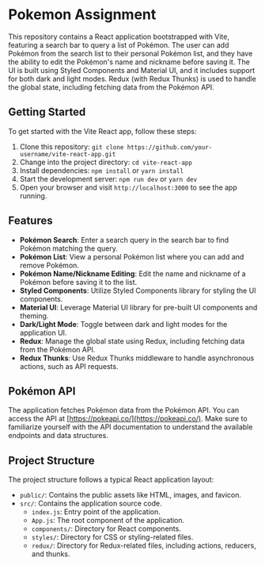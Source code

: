 # Pokemon Assignment

This repository contains a React application bootstrapped with Vite, featuring a search bar to query a list of Pokémon. The user can add Pokémon from the search list to their personal Pokémon list, and they have the ability to edit the Pokémon's name and nickname before saving it. The UI is built using Styled Components and Material UI, and it includes support for both dark and light modes. Redux (with Redux Thunks) is used to handle the global state, including fetching data from the Pokémon API.

## Getting Started

To get started with the Vite React app, follow these steps:

1. Clone this repository: `git clone https://github.com/your-username/vite-react-app.git`
2. Change into the project directory: `cd vite-react-app`
3. Install dependencies: `npm install` or `yarn install`
4. Start the development server: `npm run dev` or `yarn dev`
5. Open your browser and visit `http://localhost:3000` to see the app running.

## Features

- **Pokémon Search**: Enter a search query in the search bar to find Pokémon matching the query.
- **Pokémon List**: View a personal Pokémon list where you can add and remove Pokémon.
- **Pokémon Name/Nickname Editing**: Edit the name and nickname of a Pokémon before saving it to the list.
- **Styled Components**: Utilize Styled Components library for styling the UI components.
- **Material UI**: Leverage Material UI library for pre-built UI components and theming.
- **Dark/Light Mode**: Toggle between dark and light modes for the application UI.
- **Redux**: Manage the global state using Redux, including fetching data from the Pokémon API.
- **Redux Thunks**: Use Redux Thunks middleware to handle asynchronous actions, such as API requests.

## Pokémon API

The application fetches Pokémon data from the Pokémon API. You can access the API at [https://pokeapi.co/](https://pokeapi.co/). Make sure to familiarize yourself with the API documentation to understand the available endpoints and data structures.

## Project Structure

The project structure follows a typical React application layout:

- `public/`: Contains the public assets like HTML, images, and favicon.
- `src/`: Contains the application source code.
  - `index.js`: Entry point of the application.
  - `App.js`: The root component of the application.
  - `components/`: Directory for React components.
  - `styles/`: Directory for CSS or styling-related files.
  - `redux/`: Directory for Redux-related files, including actions, reducers, and thunks.


